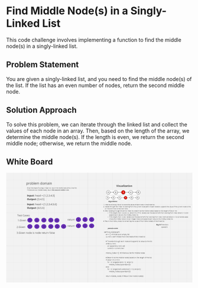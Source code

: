 # Find Middle Node(s) in a Singly-Linked List

This code challenge involves implementing a function to find the middle node(s) in a singly-linked list.

## Problem Statement

You are given a singly-linked list, and you need to find the middle node(s) of the list. If the list has an even number of nodes, return the second middle node.

## Solution Approach

To solve this problem, we can iterate through the linked list and collect the values of each node in an array. Then, based on the length of the array, we determine the middle node(s). If the length is even, we return the second middle node; otherwise, we return the middle node.

## White Board

![White Board](whiteBoard.png)